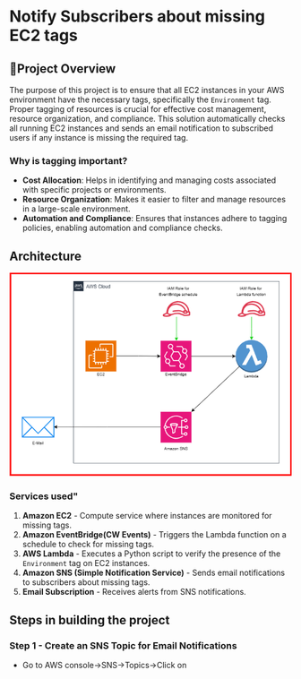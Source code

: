# Notify Subscribers about missing EC2 tags
## 📌Project Overview
The purpose of this project is to ensure that all EC2 instances in your AWS environment have the necessary tags, specifically the `Environment` tag. Proper tagging of resources is crucial for effective cost management, resource organization, and compliance. This solution automatically checks all running EC2 instances and sends an email notification to subscribed users if any instance is missing the required tag.
### Why is tagging important?
* **Cost Allocation**: Helps in identifying and managing costs associated with specific projects or environments.
* **Resource Organization**: Makes it easier to filter and manage resources in a large-scale environment.
* **Automation and Compliance**: Ensures that instances adhere to tagging policies, enabling automation and compliance checks.
## Architecture
![Diagram explaining the architecture of this project](Images/Architecture-diagram.png)
### Services used"
1. **Amazon EC2** - Compute service where instances are monitored for missing tags.
2. **Amazon EventBridge(CW Events)** - Triggers the Lambda function on a schedule to check for missing tags.
3. **AWS Lambda** - Executes a Python script to verify the presence of the `Environment` tag on EC2 instances.
4. **Amazon SNS (Simple Notification Service)** - Sends email notifications to subscribers about missing tags.
5. **Email Subscription** - Receives alerts from SNS notifications.
## Steps in building the project
### **Step 1 - Create an SNS Topic for Email Notifications**
* Go to AWS console->SNS->Topics->Click on 
